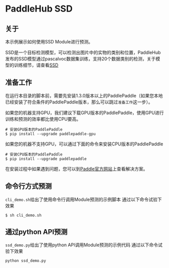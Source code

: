 # PaddleHub SSD

## 关于

本示例展示如何使用SSD Module进行预测。

SSD是一个目标检测模型，可以检测出图片中的实物的类别和位置，PaddleHub发布的SSD模型通过pascalvoc数据集训练，支持20个数据类别的检测，关于模型的训练细节，请查看[SSD](https://github.com/PaddlePaddle/models/tree/develop/PaddleCV/object_detection)

## 准备工作

在运行本目录的脚本前，需要先安装1.3.0版本以上的PaddlePaddle（如果您本地已经安装了符合条件的PaddlePaddle版本，那么可以跳过`准备工作`这一步）。

如果您的机器支持GPU，我们建议下载GPU版本的PaddlePaddle，使用GPU进行训练和预测的效率都比使用CPU要高。
```shell
# 安装GPU版本的PaddlePaddle
$ pip install --upgrade paddlepaddle-gpu
```

如果您的机器不支持GPU，可以通过下面的命令来安装CPU版本的PaddlePaddle

```shell
# 安装CPU版本的PaddlePaddle
$ pip install --upgrade paddlepaddle
```

在安装过程中如果遇到问题，您可以到[Paddle官方网站](http://www.paddlepaddle.org/)上查看解决方案。

## 命令行方式预测

`cli_demo.sh`给出了使用命令行调用Module预测的示例脚本
通过以下命令试验下效果

```shell
$ sh cli_demo.sh
```

## 通过python API预测

`ssd_demo.py`给出了使用python API调用Module预测的示例代码
通过以下命令试验下效果

```shell
python ssd_demo.py
```
